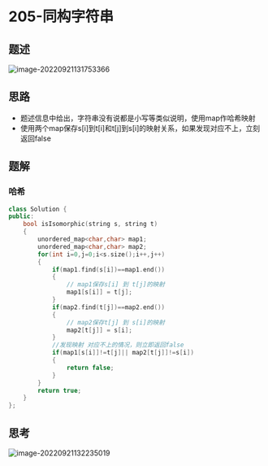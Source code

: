 # 205-同构字符串

## 题述

![image-20220921131753366](https://happygoing.oss-cn-beijing.aliyuncs.com/img/image-20220921131753366.png)

## 思路

- 题述信息中给出，字符串没有说都是小写等类似说明，使用map作哈希映射
- 使用两个map保存s[i]到t[i]和t[j]到s[i]的映射关系，如果发现对应不上，立刻返回false

## 题解

### 哈希

```C++
class Solution {
public:
    bool isIsomorphic(string s, string t) 
    {
        unordered_map<char,char> map1;
        unordered_map<char,char> map2;
        for(int i=0,j=0;i<s.size();i++,j++)
        {
            if(map1.find(s[i])==map1.end())
            {
                // map1保存s[i] 到 t[j]的映射
                map1[s[i]] = t[j];
            }
            if(map2.find(t[j])==map2.end())
            {
                // map2保存t[j] 到 s[i]的映射
                map2[t[j]] = s[i];
            }
            //发现映射 对应不上的情况，则立即返回false
            if(map1[s[i]]!=t[j]|| map2[t[j]]!=s[i])
            {
                return false;
            }
        }
        return true;
    }
};
```

## 思考

![image-20220921132235019](https://happygoing.oss-cn-beijing.aliyuncs.com/img/image-20220921132235019.png)